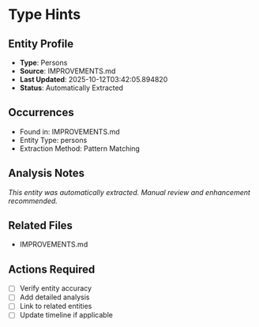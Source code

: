 # Type Hints

## Entity Profile
- **Type**: Persons
- **Source**: IMPROVEMENTS.md
- **Last Updated**: 2025-10-12T03:42:05.894820
- **Status**: Automatically Extracted

## Occurrences
- Found in: IMPROVEMENTS.md
- Entity Type: persons
- Extraction Method: Pattern Matching

## Analysis Notes
*This entity was automatically extracted. Manual review and enhancement recommended.*

## Related Files
- IMPROVEMENTS.md

## Actions Required
- [ ] Verify entity accuracy
- [ ] Add detailed analysis
- [ ] Link to related entities
- [ ] Update timeline if applicable
